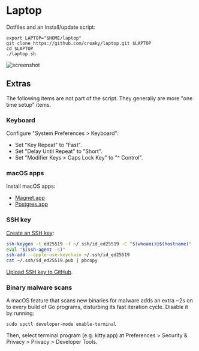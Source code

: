# Laptop

Dotfiles and an install/update script:

```
export LAPTOP="$HOME/laptop"
git clone https://github.com/croaky/laptop.git $LAPTOP
cd $LAPTOP
./laptop.sh
```

![screenshot](https://user-images.githubusercontent.com/198/116731106-23792180-a99e-11eb-8afc-ecbbcdf58940.png)

## Extras

The following items are not part of the script.
They generally are more "one time setup" items.

### Keyboard

Configure "System Preferences > Keyboard":

* Set "Key Repeat" to "Fast".
* Set "Delay Until Repeat" to "Short".
* Set "Modifier Keys > Caps Lock Key" to "^ Control".

### macOS apps

Install macOS apps:

* [Magnet.app](https://apps.apple.com/us/app/magnet/id441258766?mt=12)
* [Postgres.app](https://postgresapp.com/)

### SSH key

[Create an SSH key](https://dancroak.com/ssh-ed25519):

```bash
ssh-keygen -t ed25519 -f ~/.ssh/id_ed25519 -C "$(whoami)@$(hostname)"
eval "$(ssh-agent -s)"
ssh-add --apple-use-keychain ~/.ssh/id_ed25519
cat ~/.ssh/id_ed25519.pub | pbcopy
```

[Upload SSH key to GitHub](https://github.com/settings/keys).

### Binary malware scans

A macOS feature that scans new binaries for malware
adds an extra ~2s on to every build of Go programs,
disturbing its fast iteration cycle. Disable it by running:

```
sudo spctl developer-mode enable-terminal
```

Then, select terminal program (e.g. kitty.app)
at Preferences > Security & Privacy > Privacy > Developer Tools.
